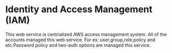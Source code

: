 # Identity and Access Management (IAM)
This web service is centrialized AWS access management system. All of the accounts managed this web service. For ex: user,group,role,policy and etc.Password policy and two-auth options are managed this service.